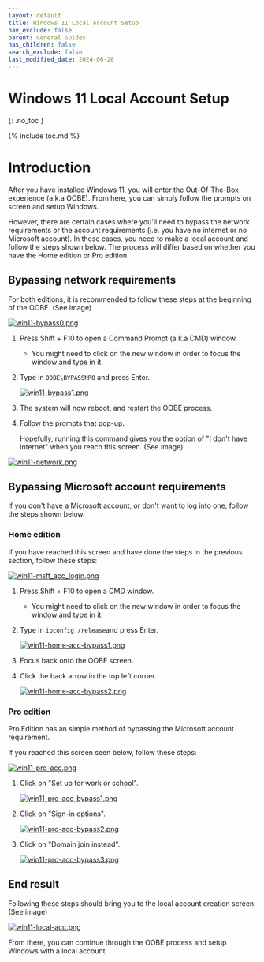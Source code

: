 ```yaml
---
layout: default
title: Windows 11 Local Account Setup 
nav_exclude: false
parent: General Guides
has_children: false
search_exclude: false
last_modified_date: 2024-06-28
---
```

# Windows 11 Local Account Setup 
{: .no_toc }

{% include toc.md %}

# Introduction
After you have installed Windows 11, you will enter the Out-Of-The-Box experience (a.k.a OOBE). From here, you can simply follow the prompts on screen and setup Windows. 

However, there are certain cases where you'll need to bypass the network requirements or the account requirements (i.e. you have no internet or no Microsoft account). In these cases, you need to make a local account and follow the steps shown below. The process will differ based on whether you have the Home edition or Pro edition.

## Bypassing network requirements 
For both editions, it is recommended to follow these steps at the beginning of the OOBE. (See image) 

[![win11-bypass0.png](/assets/install-11/win11-bypass0.png)](/assets/install-11/win11-bypass0.png)

1. Press Shift + F10 to open a Command Prompt (a.k.a CMD) window.
     - You might need to click on the new window in order to focus the window and type in it.
2. Type in `OOBE\BYPASSNRO` and press Enter.

    [![win11-bypass1.png](/assets/install-11/win11-bypass1.png)](/assets/install-11/win11-bypass1.png)

3. The system will now reboot, and restart the OOBE process. 

4. Follow the prompts that pop-up. 

    Hopefully, running this command gives you the option of "I don't have internet" when you reach this screen. (See image)

[![win11-network.png](/assets/install-11/win11-network.png)](/assets/install-11/win11-network.png)

## Bypassing Microsoft account requirements
If you don't have a Microsoft account, or don't want to log into one, follow the steps shown below. 
### Home edition
If you have reached this screen and have done the steps in the previous section, follow these steps: 

[![win11-msft_acc_login.png](/assets/install-11/win11-msft_acc_login.png)](/assets/install-11/win11-msft_acc_login.png)

1. Press Shift + F10 to open a CMD window.
     - You might need to click on the new window in order to focus the window and type in it. 

2. Type in `ipconfig /release`and press Enter. 

     [![win11-home-acc-bypass1.png](/assets/install-11/win11-home-acc-bypass1.png)](/assets/install-11/win11-home-acc-bypass1.png)

3. Focus back onto the OOBE screen. 

4. Click the back arrow in the top left corner. 

     [![win11-home-acc-bypass2.png](/assets/install-11/win11-home-acc-bypass2.png)](/assets/install-11/win11-home-acc-bypass2.png)

### Pro edition
Pro Edition has an simple method of bypassing the Microsoft account requirement. 

If you reached this screen seen below, follow these steps: 

[![win11-pro-acc.png](/assets/install-11/win11-pro-acc.png)](/assets/install-11/win11-pro-acc.png)

1. Click on "Set up for work or school". 

     [![win11-pro-acc-bypass1.png](/assets/install-11/win11-pro-acc-bypass1.png)](/assets/install-11/win11-pro-acc-bypass1.png)


2. Click on "Sign-in options". 

     [![win11-pro-acc-bypass2.png](/assets/install-11/win11-pro-acc-bypass2.png)](/assets/install-11/win11-pro-acc-bypass2.png)


3. Click on "Domain join instead".

     [![win11-pro-acc-bypass3.png](/assets/install-11/win11-pro-acc-bypass3.png)](/assets/install-11/win11-pro-acc-bypass3.png)

## End result
Following these steps should bring you to the local account creation screen. (See image) 

[![win11-local-acc.png](/assets/install-11/win11-local-acc.png)](/assets/install-11/win11-local-acc.png)


From there, you can continue through the OOBE process and setup Windows with a local account.  

